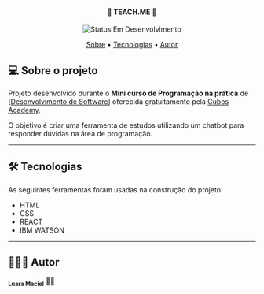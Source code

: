 <h4 align="center"> 
	🚧 TEACH.ME 🚧
</h4>

<p align="center">
	<img alt="Status Em Desenvolvimento" src="https://img.shields.io/badge/STATUS-EM%20DESENVOLVIMENTO-green">
</p>

<p align="center">
 <a href="#-sobre-o-projeto">Sobre</a> •
 <a href="#-tecnologias">Tecnologias</a> • 
 <a href="#-autor">Autor</a> 
</p>

## 💻 Sobre o projeto

Projeto desenvolvido durante o **Mini curso de Programação na prática** de [[Desenvolvimento de Software](https://cubos.academy/lp/minicurso-desenvolvimento-de-software)] oferecida gratuitamente pela [Cubos Academy](https://cubos.academy/).

O objetivo é criar uma ferramenta de estudos utilizando um chatbot para responder dúvidas na área de programação.

---
## 🛠 Tecnologias

As seguintes ferramentas foram usadas na construção do projeto:

-   HTML
-   CSS
-   REACT
-   IBM WATSON
---

## 👩🏾‍💻 Autor
<sub><b>Luara Maciel</b></sub></a> <a href="" title="">🖖🏾</a>
